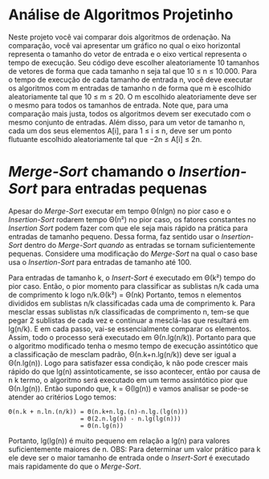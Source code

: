 # Análise de Algoritmos Projetinho

Neste projeto você vai comparar dois algoritmos de ordenação. Na comparação, você
vai apresentar um gráfico no qual o eixo horizontal representa o tamanho do vetor de
entrada e o eixo vertical representa o tempo de execução. Seu código deve escolher
aleatoriamente 10 tamanhos de vetores de forma que cada tamanho n seja tal que 10 ≤
n ≤ 10.000.
Para o tempo de execução de cada tamanho de entrada n, você deve executar os
algoritmos com m entradas de tamanho n de forma que m  ́e escolhido aleatoriamente
tal que 10 ≤ m ≤ 20. O m escolhido aleatoriamente deve ser o mesmo para todos os
tamanhos de entrada. Note que, para uma comparação mais justa, todos os algoritmos
devem ser executado com o mesmo conjunto de entradas. Além disso, para um vetor
de tamanho n, cada um dos seus elementos A[i], para 1 ≤ i ≤ n, deve ser um ponto
flutuante escolhido aleatoriamente tal que −2n ≤ A[i] ≤ 2n.



# *Merge-Sort* chamando o *Insertion-Sort* para entradas pequenas

Apesar do *Merge-Sort* executar em tempo Θ(nlgn) no pior caso e o *Insertion-Sort*
rodarem tempo Θ(n²) no pior caso, os fatores constantes no *Insertion Sort* podem fazer com
que ele seja mais rápido na prática para entradas de tamanho pequeno. Dessa forma,
faz sentido usar o *Insertion-Sort* dentro do *Merge-Sort quando* as entradas se tornam
suficientemente pequenas. Considere uma modificação do *Merge-Sort* na qual o caso
base usa o *Insertion-Sort* para entradas de tamanho até 100.


Para entradas de tamanho k, o *Insert-Sort* é executado em Θ(k²) tempo do pior caso.
Então, o pior momento para classificar as sublistas n/k cada uma de comprimento k logo
n/k.Θ(k²) = Θ(nk)
Portanto, temos n elementos divididos em sublistas n/k classificadas cada uma de
comprimento k. Para mesclar essas sublistas n/k classificadas de comprimento n, tem-se
que pegar 2 sublistas de cada vez e continuar a mesclá-las que resultará em lg(n/k). E em
cada passo, vai-se essencialmente comparar os elementos. Assim, todo o processo será
executado em Θ(n.lg(n/k)). Portanto para que o algoritmo modificado tenha o mesmo
tempo de execução assintótico que a classificação de mesclam padrão, Θ(n.k+n.lg(n/k))
deve ser igual a Θ(n.lg(n)). Logo para satisfazer essa condição, k não pode crescer mais
rápido do que lg(n) assintoticamente, se isso acontecer, então por causa de n k termo, o
algoritmo será executado em um termo assintótico pior que Θ(n.lg(n)). Então supondo
que, k = Θ(lg(n)) e vamos analisar se pode-se atender ao critérios Logo temos:

    Θ(n.k + n.ln.(n/k)) = Θ(n.k+n.lg.(n)-n.lg.(lg(n)))
                        = Θ(2.n.lg(n) - n.lg(lg(n)))
                        = Θ(n.lg(n))
                        
Portanto, lg(lg(n)) é muito pequeno em relação a lg(n) para valores suficientemente maiores
de n.
OBS: Para determinar um valor prático para k ele deve ser o maior tamanho de entrada
onde o *Insert-Sort* é executado mais rapidamente do que o *Merge-Sort*.

